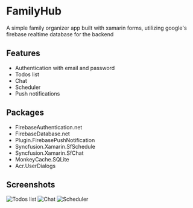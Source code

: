 # FamilyHub
A simple family organizer app built with xamarin forms, utilizing google's firebase realtime database for the backend
## Features
* Authentication with email and password
* Todos list
* Chat
* Scheduler
* Push notifications
## Packages
* FirebaseAuthentication.net
* FirebaseDatabase.net
* Plugin.FirebasePushNotification
* Syncfusion.Xamarin.SfSchedule
* Syncfusion.Xamarin.SfChat
* MonkeyCache.SQLite
* Acr.UserDialogs
## Screenshots
![Todos list](https://github.com/pskyv/FamilyHub/blob/dev/screenshots/Screenshot_todoslist.png)
![Chat](https://github.com/pskyv/FamilyHub/blob/dev/screenshots/Screenshot_chat.png)
![Scheduler](https://github.com/pskyv/FamilyHub/blob/dev/screenshots/Screenshot_scheduler.png)
